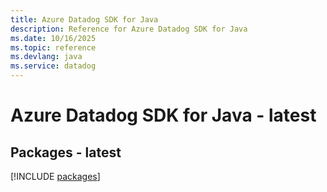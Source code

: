 ```yaml
---
title: Azure Datadog SDK for Java
description: Reference for Azure Datadog SDK for Java
ms.date: 10/16/2025
ms.topic: reference
ms.devlang: java
ms.service: datadog
---
```

# Azure Datadog SDK for Java - latest
## Packages - latest
[!INCLUDE [packages](datadog-index.md)]